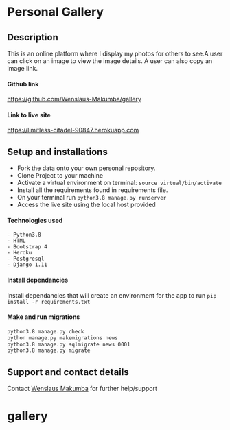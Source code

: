 # Personal Gallery
## Description
This is an online platform where I display my photos for others to see.A user can click on an image to view the image details. A user can also copy an image link. 

#### Github link

https://github.com/Wenslaus-Makumba/gallery

#### Link to live site

https://limitless-citadel-90847.herokuapp.com

## Setup and installations
* Fork the data onto your own personal repository.
* Clone Project to your machine
* Activate a virtual environment on terminal: `source virtual/bin/activate`
* Install all the requirements found in requirements file.
* On your terminal run `python3.8 manage.py runserver`
* Access the live site using the local host provided

#### Technologies used
    - Python3.8
    - HTML
    - Bootstrap 4
    - Heroku
    - Postgresql
    - Django 1.11

#### Install dependancies
Install dependancies that will create an environment for the app to run
`pip install -r requirements.txt`

#### Make and run migrations
```bash
python3.8 manage.py check
python manage.py makemigrations news
python3.8 manage.py sqlmigrate news 0001
python3.8 manage.py migrate
```
## Support and contact details
Contact [Wenslaus Makumba](makumbaw@gmail.com) for further help/support

# gallery
